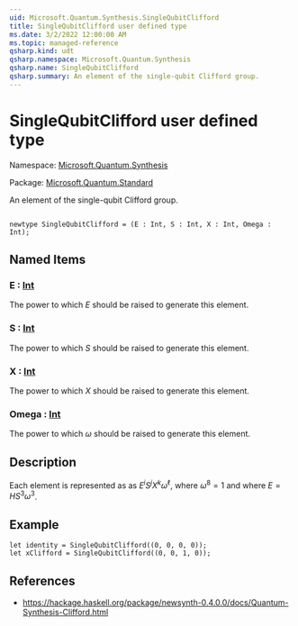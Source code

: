 ```yaml
---
uid: Microsoft.Quantum.Synthesis.SingleQubitClifford
title: SingleQubitClifford user defined type
ms.date: 3/2/2022 12:00:00 AM
ms.topic: managed-reference
qsharp.kind: udt
qsharp.namespace: Microsoft.Quantum.Synthesis
qsharp.name: SingleQubitClifford
qsharp.summary: An element of the single-qubit Clifford group.
---
```


# SingleQubitClifford user defined type

Namespace: [Microsoft.Quantum.Synthesis](xref:Microsoft.Quantum.Synthesis)

Package: [Microsoft.Quantum.Standard](https://nuget.org/packages/Microsoft.Quantum.Standard)


An element of the single-qubit Clifford group.

```qsharp

newtype SingleQubitClifford = (E : Int, S : Int, X : Int, Omega : Int);
```



## Named Items

### E : [Int](xref:microsoft.quantum.qsharp.valueliterals#int-literals)

The power to which $E$ should be raised to generate this element.
### S : [Int](xref:microsoft.quantum.qsharp.valueliterals#int-literals)

The power to which $S$ should be raised to generate this element.
### X : [Int](xref:microsoft.quantum.qsharp.valueliterals#int-literals)

The power to which $X$ should be raised to generate this element.
### Omega : [Int](xref:microsoft.quantum.qsharp.valueliterals#int-literals)

The power to which $\omega$ should be raised to generate this element.

## Description

Each element is represented as as $E^{i} S^{j} X^{k} \omega^{\ell}$, where $\omega^8 = 1$ and where $E = H S^3 \omega^3$.

## Example

```Q#let identity = SingleQubitClifford((0, 0, 0, 0));let xClifford = SingleQubitClifford((0, 0, 1, 0));```

## References

- https://hackage.haskell.org/package/newsynth-0.4.0.0/docs/Quantum-Synthesis-Clifford.html